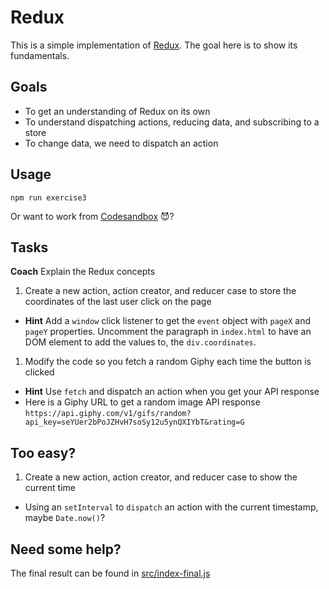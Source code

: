 # Redux

This is a simple implementation of [Redux](https://redux.js.org/). The goal here is to show its fundamentals.

## Goals

- To get an understanding of Redux on its own
- To understand dispatching actions, reducing data, and subscribing to a store
- To change data, we need to dispatch an action

## Usage

`npm run exercise3`

Or want to work from [Codesandbox](https://codesandbox.io/s/yvjqzk85pj) 😈?

## Tasks

**Coach** Explain the Redux concepts

1. Create a new action, action creator, and reducer case to store the coordinates of the last user click on the page

- **Hint** Add a `window` click listener to get the `event` object with `pageX` and `pageY` properties. Uncomment the paragraph in `index.html` to have an DOM element to add the values to, the `div.coordinates`.

1. Modify the code so you fetch a random Giphy each time the button is clicked

- **Hint** Use `fetch` and dispatch an action when you get your API response
- Here is a Giphy URL to get a random image API response `https://api.giphy.com/v1/gifs/random?api_key=seYUer2bPoJZHvH7soSy12u5ynQXIYbT&rating=G`

## Too easy?

1. Create a new action, action creator, and reducer case to show the current time

- Using an `setInterval` to `dispatch` an action with the current timestamp, maybe `Date.now()`?

## Need some help?

The final result can be found in [src/index-final.js](src/index-final.js)
